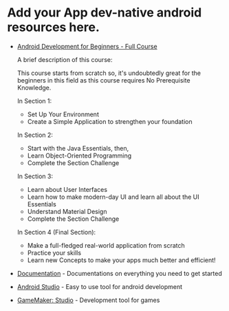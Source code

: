# Add your App dev-native android resources here.

- [Android Development for Beginners - Full Course](https://www.youtube.com/watch?v=fis26HvvDII)
  
  A brief description of this course:

  This course starts from scratch so, it's undoubtedly great for the beginners in this field as this course requires No Prerequisite Knowledge.

  In Section 1:
  - Set Up Your Environment 
  - Create a Simple Application to strengthen your foundation

  In Section 2:
  - Start with the Java Essentials, then,
  - Learn Object-Oriented Programming
  - Complete the Section Challenge

  In Section 3: 
  - Learn about User Interfaces
  - Learn how to make modern-day UI and learn all about the UI Essentials
  - Understand Material Design
  - Complete the Section Challenge

  In Section 4 (Final Section):
  - Make a full-fledged real-world application from scratch
  - Practice your skills
  - Learn new Concepts to make your apps much better and efficient!
  
- [Documentation](https://developer.android.com/docs) - Documentations on everything you need to get started
- [Android Studio](https://developer.android.com/studio) - Easy to use tool for android development
- [GameMaker: Studio](https://www.yoyogames.com/gamemaker) - Development tool for games
